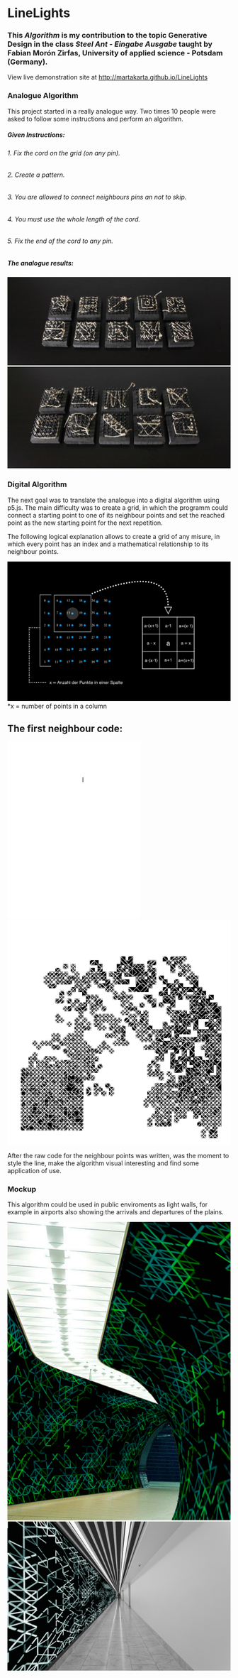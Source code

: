 # LineLights
###  This *Algorithm* is my contribution to the topic Generative Design in the class *Steel Ant - Eingabe Ausgabe* taught by Fabian Morón Zirfas, University of applied science - Potsdam (Germany).

View live demonstration site at http://martakarta.github.io/LineLights

### Analogue Algorithm
This project started in a really analogue way. Two times 10 people were asked to follow some instructions and perform an algorithm.

##### Given Instructions: 
######  1.  Fix the cord on the grid (on any pin).
######  2.  Create a pattern.
######  3.  You are allowed to connect neighbours pins an not to skip.
######  4.  You must use the whole length of the cord.
######  5.  Fix the end of the cord to any pin.

##### The analogue results:


<img src="https://raw.githubusercontent.com/martakarta/LineLights/master/1an.png"/>

<img src="https://raw.githubusercontent.com/martakarta/LineLights/master/2an.png"/>

### Digital Algorithm
The next goal was to translate the analogue into a digital algorithm using p5.js. The main difficulty was to create a grid, in which the programm could connect a starting point to one of its neighbour points and set the reached point as the new starting point for the next repetition.

The following logical explanation allows to create a grid of any misure, in which every point has an index and a mathematical relationship to its neighbour points.

<img src="https://raw.githubusercontent.com/martakarta/LineLights/master/grid.png"/>
*x = number of points in a column



##  The first neighbour code:

<img src="https://raw.githubusercontent.com/martakarta/LineLights/master/neighbours.gif"/>

<img src="https://raw.githubusercontent.com/martakarta/LineLights/master/neighbours2.png"/>

After the raw code for the neighbour points was written, was the moment to style the line, make the algorithm visual interesting and find some application of use. 

### Mockup

This algorithm could be used in public enviroments as light walls, for example in airports also showing the arrivals and departures of the plains.

<img src="https://raw.githubusercontent.com/martakarta/LineLights/master/m1.png"/>

<img src="https://raw.githubusercontent.com/martakarta/LineLights/master/m2.png"/>
